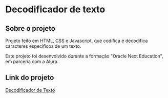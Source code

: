 <h1>Decodificador de texto</h1>

##  Sobre o projeto

Projeto feito em HTML, CSS e Javascript, que codifica e decodifica caracteres específicos de um texto.

Este projeto foi desenvolvido durante a formação "Oracle Next Education", em parceria com a Alura.

## Link do projeto
[Decodificador de Texto](https://tmmscode.github.io/text-decoder/)